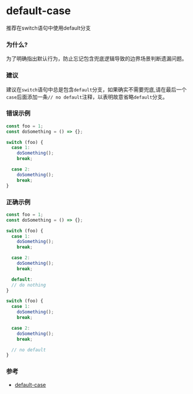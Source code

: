 # default-case

推荐在switch语句中使用default分支

### 为什么?

为了明确指出默认行为，防止忘记包含兜底逻辑导致的边界场景判断遗漏问题。

### 建议

建议在`switch`语句中总是包含`default`分支，如果确实不需要兜底,请在最后一个`case`后面添加一条`// no default`注释，以表明故意省略`default`分支。

### 错误示例

```js
const foo = 1;
const doSomething = () => {};

switch (foo) {
  case 1:
    doSomething();
    break;

  case 2:
    doSomething();
    break;
}
```

### 正确示例

```js
const foo = 1;
const doSomething = () => {};

switch (foo) {
  case 1:
    doSomething();
    break;

  case 2:
    doSomething();
    break;

  default:
  // do nothing
}

switch (foo) {
  case 1:
    doSomething();
    break;

  case 2:
    doSomething();
    break;

  // no default
}
```

### 参考

- [default-case](https://eslint.org/docs/rules/default-case)
